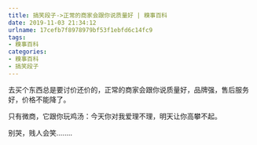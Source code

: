 ```yaml
---
title: 搞笑段子->正常的商家会跟你说质量好 | 糗事百科
date: 2019-11-03 21:34:12
urlname: 17cefb7f8978979bf53f1ebfd6c14fc9
tags: 
- 糗事百科
categories:
- 糗事百科
- 搞笑段子
---
```

去买个东西总是要讨价还价的，正常的商家会跟你说质量好，品牌强，售后服务好，价格不能降了。

只有微商，它跟你玩鸡汤：今天你对我爱理不理，明天让你高攀不起。

别哭，贱人会笑........



